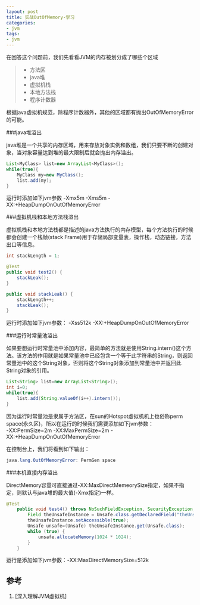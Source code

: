 ```yaml
---
layout: post
title: 实战OutOfMemory-学习
categories:
- jvm
tags:
- jvm
---
```



在回答这个问题前，我们先看看JVM的内存被划分成了哪些个区域

> * 方法区
> * java堆
> * 虚拟机栈
> * 本地方法栈
> * 程序计数器

根据java虚拟机规范，除程序计数器外，其他的区域都有抛出OutOfMemoryError的可能。

###java堆溢出

java堆是一个共享的内存区域，用来存放对象实例和数组，我们只要不断的创建对象，当对象容量达到堆的最大限制后就会抛出内存溢出。   

```java  
List<MyClass> list=new ArrayList<MyClass>();
while(true){
    MyClass my=new MyClass();
    list.add(my);
}
```

运行时添加如下jvm参数  -Xmx5m -Xms5m -XX:+HeapDumpOnOutOfMemoryError

###虚拟机栈和本地方法栈溢出    

虚拟机栈和本地方法栈都是描述的java方法执行的内存模型，每个方法执行的时候都会创建一个栈帧(stack Frame)用于存储局部变量表，操作栈，动态链接，方法出口等信息。   
```java  
int stackLength = 1;

@Test
public void test2() {
    stackLeak();
}

public void stackLeak() {
    stackLength++;
    stackLeak();
}
```



运行时添加如下jvm参数： -Xss512k -XX:+HeapDumpOnOutOfMemoryError   


###运行时常量池溢出   

如果要想运行时常量池中添加内容，最简单的方法就是使用String.intern()这个方法。该方法的作用就是如果常量池中已经包含一个等于此字符串的String，则返回常量池中的这个String对象，否则将这个String对象添加到常量池中并返回此String对象的引用。    

```java
List<String> list=new ArrayList<String>();
int i=0;
while(true){
    list.add(String.valueOf(i++).intern());
}
```

因为运行时常量池是隶属于方法区，在sun的Hotspot虚拟机机上也俗称perm space(永久区)，所以在运行的时候我们需要添加如下jvm参数：   
-XX:PermSize=2m -XX:MaxPermSize=2m -XX:+HeapDumpOnOutOfMemoryError

在控制台上，我们将看到如下输出：  
```java
java.lang.OutOfMemoryError: PermGen space
```

###本机直接内存溢出   

DirectMemory容量可直接通过-XX:MaxDirectMemeorySize指定，如果不指定，则默认与java堆的最大值(-Xmx指定)一样。 

```java
@Test
    public void test4() throws NoSuchFieldException, SecurityException, IllegalArgumentException, IllegalAccessException {
        Field theUnsafeInstance = Unsafe.class.getDeclaredField("theUnsafe");
        theUnsafeInstance.setAccessible(true);
        Unsafe unsafe=(Unsafe) theUnsafeInstance.get(Unsafe.class);
        while (true) {
            unsafe.allocateMemory(1024 * 1024);
        }
    }
```

运行是添加如下jvm参数：-XX:MaxDirectMemorySize=512k 




## 参考  
1. [深入理解JVM虚拟机]

